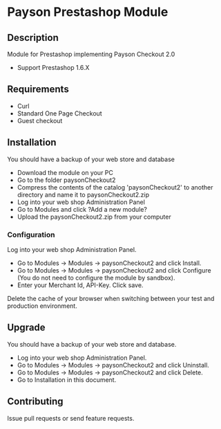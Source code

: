 # Payson Prestashop Module

## Description

Module for Prestashop implementing Payson Checkout 2.0
* Support 
Prestashop 1.6.X

## Requirements
* Curl
* Standard One Page Checkout
* Guest checkout

## Installation

You should have a backup of your web store and database 
* Download the module on your PC 
* Go to the folder paysonCheckout2
* Compress the contents of the catalog 'paysonCheckout2' to another directory and name it to paysonCheckout2.zip
* Log into your web shop Administration Panel
* Go to Modules and click ?Add a new module?
* Upload the paysonCheckout2.zip from your computer

### Configuration


Log into your web shop Administration Panel. 
* Go to Modules -> Modules -> paysonCheckout2 and click Install.
* Go to Modules -> Modules -> paysonCheckout2 and click Configure 
(You do not need to configure the module by sandbox).
* Enter your Merchant Id, API-Key. Click save.

Delete the cache of your browser when switching between your test and production environment.


## Upgrade

You should have a backup of your web store and database.
* Log into your web shop Administration Panel. 
* Go to Modules -> Modules  -> paysonCheckout2 and click Uninstall.
* Go to Modules -> Modules  -> paysonCheckout2 and click Delete.
* Go to Installation in this document.


## Contributing

Issue pull requests or send feature requests.
